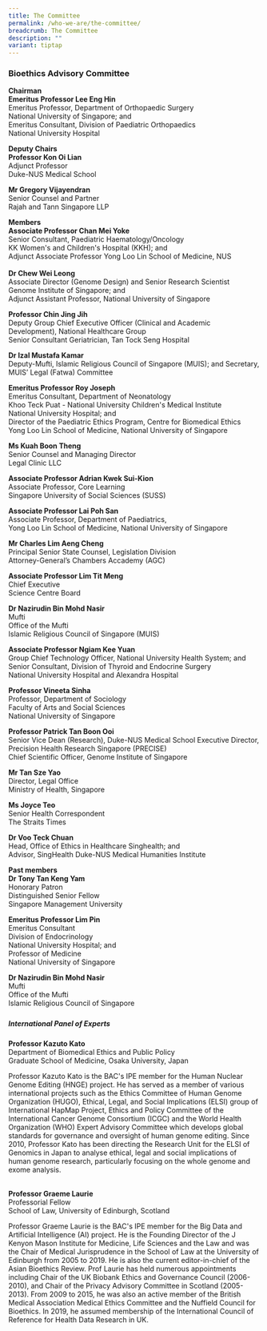 ```yaml
---
title: The Committee
permalink: /who-we-are/the-committee/
breadcrumb: The Committee
description: ""
variant: tiptap
---
```

<h3><strong>Bioethics Advisory Committee</strong></h3>
<p></p>
<p><strong>Chairman</strong>
<br><strong>Emeritus Professor Lee Eng Hin</strong>
<br>Emeritus Professor, Department of Orthopaedic Surgery
<br>National University of Singapore; and
<br>Emeritus Consultant, Division of Paediatric Orthopaedics
<br>National University Hospital</p>
<p><strong>Deputy Chairs</strong>
<br><strong>Professor Kon Oi Lian</strong>
<br>Adjunct Professor
<br>Duke-NUS Medical School</p>
<p><strong>Mr Gregory Vijayendran</strong>
<br>Senior Counsel and Partner
<br>Rajah and Tann Singapore LLP</p>
<p></p>
<p><strong>Members</strong>
<br><strong>Associate Professor Chan Mei Yoke</strong>
<br>Senior Consultant, Paediatric Haematology/Oncology
<br>KK Women's and Children's Hospital (KKH); and
<br>Adjunct Associate Professor Yong Loo Lin School of Medicine, NUS
<br>
<br><strong>Dr Chew Wei Leong</strong>
<br>Associate Director (Genome Design) and Senior Research Scientist
<br>Genome Institute of Singapore; and
<br>Adjunct Assistant Professor, National University of Singapore</p>
<p><strong>Professor Chin Jing Jih</strong>
<br>Deputy Group Chief Executive Officer (Clinical and Academic Development),
National Healthcare Group
<br>Senior Consultant Geriatrician, Tan Tock Seng Hospital</p>
<p><strong>Dr Izal Mustafa Kamar</strong>
<br>Deputy-Mufti, Islamic Religious Council of Singapore (MUIS); and Secretary,
MUIS’ Legal (Fatwa) Committee</p>
<p><strong>Emeritus Professor Roy Joseph</strong>
<br>Emeritus Consultant, Department of Neonatology
<br>Khoo Teck Puat - National University Children's Medical Institute
<br>National University Hospital; and
<br>Director of the Paediatric Ethics Program, Centre for Biomedical Ethics
<br>Yong Loo Lin School of Medicine, National University of Singapore</p>
<p><strong>Ms Kuah Boon Theng</strong>
<br>Senior Counsel and Managing Director
<br>Legal Clinic LLC</p>
<p><strong>Associate Professor Adrian Kwek Sui-Kion</strong>
<br>Associate Professor, Core Learning
<br>Singapore University of Social Sciences (SUSS)</p>
<p><strong>Associate Professor Lai Poh San</strong>
<br>Associate Professor, Department of Paediatrics,
<br>Yong Loo Lin School of Medicine, National University of Singapore
<br>
</p>
<p><strong>Mr Charles Lim Aeng Cheng</strong>
<br>Principal Senior State Counsel, Legislation Division
<br>Attorney-General’s Chambers Accademy (AGC)</p>
<p><strong>Associate Professor Lim Tit Meng</strong>
<br>Chief Executive
<br>Science Centre Board</p>
<p><strong>Dr Nazirudin Bin Mohd Nasir</strong>
<br>Mufti
<br>Office of the Mufti
<br>Islamic Religious Council of Singapore (MUIS)</p>
<p><strong>Associate Professor Ngiam Kee Yuan</strong>
<br>Group Chief Technology Officer, National University Health System; and
<br>Senior Consultant, Division of Thyroid and Endocrine Surgery
<br>National University Hospital and Alexandra Hospital</p>
<p><strong>Professor Vineeta Sinha</strong>
<br>Professor, Department of Sociology
<br>Faculty of Arts and Social Sciences
<br>National University of Singapore</p>
<p><strong>Professor Patrick Tan Boon Ooi</strong>
<br>Senior Vice Dean (Research), Duke-NUS Medical School Executive Director,
Precision Health Research Singapore (PRECISE)
<br>Chief Scientific Officer, Genome Institute of Singapore</p>
<p><strong>Mr Tan Sze Yao</strong>
<br>Director, Legal Office
<br>Ministry of Health, Singapore
<br>
</p>
<p><strong>Ms Joyce Teo</strong>
<br>Senior Health Correspondent
<br>The Straits Times
<br>
</p>
<p><strong>Dr Voo Teck Chuan</strong>
<br>Head, Office of Ethics in Healthcare Singhealth; and&nbsp;
<br>Advisor, SingHealth Duke-NUS Medical Humanities Institute</p>
<p></p>
<p><strong>Past members</strong>
<br><strong>Dr Tony Tan Keng Yam</strong>
<br>Honorary Patron
<br>Distinguished Senior Fellow
<br>Singapore Management University</p>
<p><strong>Emeritus Professor Lim Pin</strong>
<br>Emeritus Consultant
<br>Division of Endocrinology
<br>National University Hospital; and
<br>Professor of Medicine
<br>National University of Singapore
<br>
</p>
<p><strong>Dr Nazirudin Bin Mohd Nasir</strong>
<br>Mufti
<br>Office of the Mufti
<br>Islamic Religious Council of Singapore</p>
<p></p>
<p></p>
<h5></h5>
<h5><strong>International Panel of Experts</strong></h5>
<p><strong>Professor Kazuto Kato</strong>
<br>Department of Biomedical Ethics and Public Policy
<br>Graduate School of Medicine, Osaka University, Japan</p>
<p>Professor Kazuto Kato is the BAC's IPE member for the Human Nuclear Genome
Editing (HNGE) project. He has served as a member of various international
projects such as the Ethics Committee of Human Genome Organization (HUGO),
Ethical, Legal, and Social Implications (ELSI) group of International HapMap
Project, Ethics and Policy Committee of the International Cancer Genome
Consortium (ICGC) and the World Health Organization (WHO) Expert Advisory
Committee which develops global standards for governance and oversight
of human genome editing. Since 2010, Professor Kato has been directing
the Research Unit for the ELSI of Genomics in Japan to analyse ethical,
legal and social implications of human genome research, particularly focusing
on the whole genome and exome analysis.
<br>
<br>
</p>
<p><strong>Professor Graeme Laurie</strong>
<br>Professorial Fellow
<br>School of Law, University of Edinburgh, Scotland</p>
<p>Professor Graeme Laurie is the BAC's IPE member for the Big Data and Artificial
Intelligence (AI) project. He is the Founding Director of the J Kenyon
Mason Institute for Medicine, Life Sciences and the Law and was the Chair
of Medical Jurisprudence in the School of Law at the University of Edinburgh
from 2005 to 2019. He is also the current editor-in-chief of the Asian
Bioethics Review. Prof Laurie has held numerous appointments including
Chair of the UK Biobank Ethics and Governance Council (2006-2010), and
Chair of the Privacy Advisory Committee in Scotland (2005-2013). From 2009
to 2015, he was also an active member of the British Medical Association
Medical Ethics Committee and the Nuffield Council for Bioethics. In 2019,
he assumed membership of the International Council of Reference for Health
Data Research in UK.</p>
